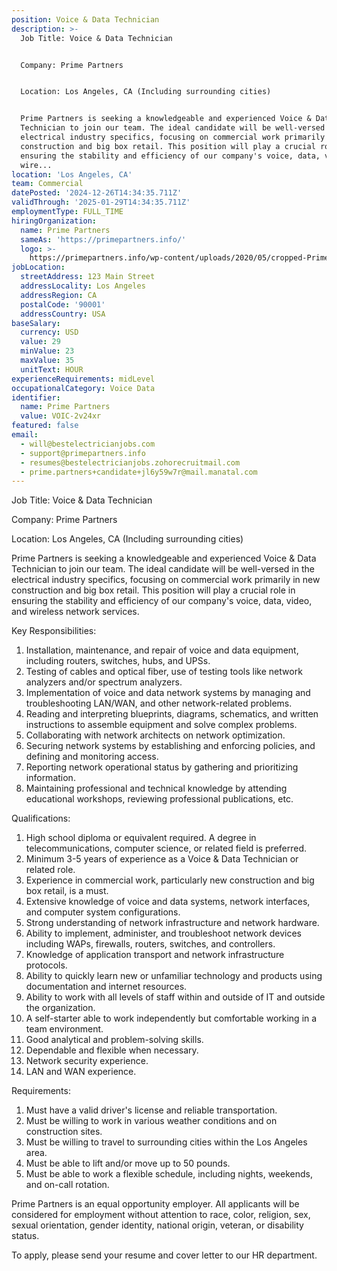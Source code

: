 ```yaml
---
position: Voice & Data Technician
description: >-
  Job Title: Voice & Data Technician


  Company: Prime Partners


  Location: Los Angeles, CA (Including surrounding cities)


  Prime Partners is seeking a knowledgeable and experienced Voice & Data
  Technician to join our team. The ideal candidate will be well-versed in the
  electrical industry specifics, focusing on commercial work primarily in new
  construction and big box retail. This position will play a crucial role in
  ensuring the stability and efficiency of our company's voice, data, video, and
  wire...
location: 'Los Angeles, CA'
team: Commercial
datePosted: '2024-12-26T14:34:35.711Z'
validThrough: '2025-01-29T14:34:35.711Z'
employmentType: FULL_TIME
hiringOrganization:
  name: Prime Partners
  sameAs: 'https://primepartners.info/'
  logo: >-
    https://primepartners.info/wp-content/uploads/2020/05/cropped-Prime-Partners-Logo-NO-BG-1-1.png
jobLocation:
  streetAddress: 123 Main Street
  addressLocality: Los Angeles
  addressRegion: CA
  postalCode: '90001'
  addressCountry: USA
baseSalary:
  currency: USD
  value: 29
  minValue: 23
  maxValue: 35
  unitText: HOUR
experienceRequirements: midLevel
occupationalCategory: Voice Data
identifier:
  name: Prime Partners
  value: VOIC-2v24xr
featured: false
email:
  - will@bestelectricianjobs.com
  - support@primepartners.info
  - resumes@bestelectricianjobs.zohorecruitmail.com
  - prime.partners+candidate+jl6y59w7r@mail.manatal.com
---
```




Job Title: Voice & Data Technician

Company: Prime Partners

Location: Los Angeles, CA (Including surrounding cities)

Prime Partners is seeking a knowledgeable and experienced Voice & Data Technician to join our team. The ideal candidate will be well-versed in the electrical industry specifics, focusing on commercial work primarily in new construction and big box retail. This position will play a crucial role in ensuring the stability and efficiency of our company's voice, data, video, and wireless network services.

Key Responsibilities:

1. Installation, maintenance, and repair of voice and data equipment, including routers, switches, hubs, and UPSs.
2. Testing of cables and optical fiber, use of testing tools like network analyzers and/or spectrum analyzers.
3. Implementation of voice and data network systems by managing and troubleshooting LAN/WAN, and other network-related problems.
4. Reading and interpreting blueprints, diagrams, schematics, and written instructions to assemble equipment and solve complex problems.
5. Collaborating with network architects on network optimization.
6. Securing network systems by establishing and enforcing policies, and defining and monitoring access.
7. Reporting network operational status by gathering and prioritizing information.
8. Maintaining professional and technical knowledge by attending educational workshops, reviewing professional publications, etc.

Qualifications:

1. High school diploma or equivalent required. A degree in telecommunications, computer science, or related field is preferred.
2. Minimum 3-5 years of experience as a Voice & Data Technician or related role.
3. Experience in commercial work, particularly new construction and big box retail, is a must.
4. Extensive knowledge of voice and data systems, network interfaces, and computer system configurations.
5. Strong understanding of network infrastructure and network hardware.
6. Ability to implement, administer, and troubleshoot network devices including WAPs, firewalls, routers, switches, and controllers.
7. Knowledge of application transport and network infrastructure protocols.
8. Ability to quickly learn new or unfamiliar technology and products using documentation and internet resources.
9. Ability to work with all levels of staff within and outside of IT and outside the organization.
10. A self-starter able to work independently but comfortable working in a team environment.
11. Good analytical and problem-solving skills.
12. Dependable and flexible when necessary.
13. Network security experience.
14. LAN and WAN experience.

Requirements:

1. Must have a valid driver's license and reliable transportation.
2. Must be willing to work in various weather conditions and on construction sites.
3. Must be willing to travel to surrounding cities within the Los Angeles area.
4. Must be able to lift and/or move up to 50 pounds.
5. Must be able to work a flexible schedule, including nights, weekends, and on-call rotation.

Prime Partners is an equal opportunity employer. All applicants will be considered for employment without attention to race, color, religion, sex, sexual orientation, gender identity, national origin, veteran, or disability status. 

To apply, please send your resume and cover letter to our HR department.
